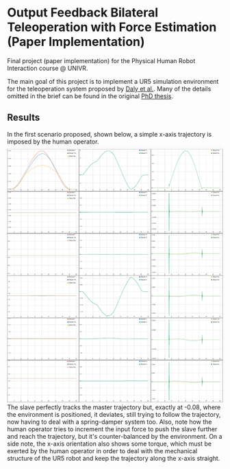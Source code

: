 # Output Feedback Bilateral Teleoperation with Force Estimation (Paper Implementation)

Final project (paper implementation) for the Physical Human Robot Interaction course @ UNIVR.

The main goal of this project is to implement a UR5 simulation environment for the teleoperation system proposed by [Daly et al.](https://doi.org/10.1109/TCST.2013.2242329). Many of the details omitted in the brief can be found in the original [PhD thesis](http://hdl.handle.net/10012/5115).

## Results
In the first scenario proposed, shown below, a simple x-axis trajectory is imposed by the human operator.
![Simulation results](./report/simulation_results_1.png)
The slave perfectly tracks the master trajectory but, exactly at -0.08, where the environment is positioned, it deviates, still trying to follow the trajectory, now having to deal with a spring-damper system too. Also, note how the human operator tries to increment the input force to push the slave further and reach the trajectory, but it's counter-balanced by the environment. On a side note, the x-axis orientation also shows some torque, which must be exerted by the human operator in order to deal with the mechanical structure of the UR5 robot and keep the trajectory along the x-axis straight.
